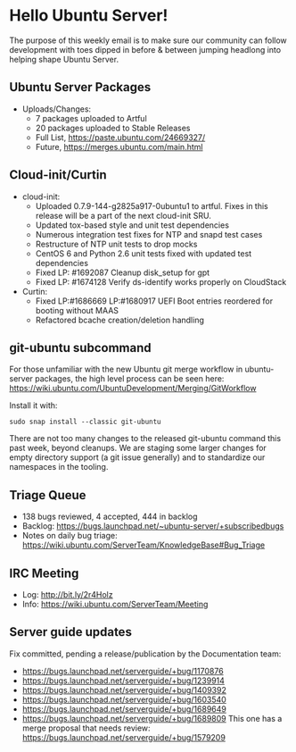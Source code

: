 # Hello Ubuntu Server!
The purpose of this weekly email is to make sure our community can follow
development with toes dipped in before & between jumping headlong into helping
shape Ubuntu Server.
 
## Ubuntu Server Packages
- Uploads/Changes:
    - 7 packages uploaded to Artful
    - 20 packages uploaded to Stable Releases
    - Full List, https://paste.ubuntu.com/24669327/
    - Future, https://merges.ubuntu.com/main.html
 
## Cloud-init/Curtin
- cloud-init:
    - Uploaded 0.7.9-144-g2825a917-0ubuntu1 to artful. Fixes in this release will be a part of the next cloud-init SRU.
    - Updated tox-based style and unit test dependencies
    - Numerous integration test fixes for NTP and snapd test cases
    - Restructure of NTP unit tests to drop mocks
    - CentOS 6 and Python 2.6 unit tests fixed with updated test dependencies
    - Fixed LP: #1692087 Cleanup disk_setup for gpt
    - Fixed LP: #1674128 Verify ds-identify works properly on CloudStack
- Curtin:
    - Fixed LP:#1686669 LP:#1680917 UEFI Boot entries reordered for booting without MAAS
   -  Refactored bcache creation/deletion handling
 
## git-ubuntu subcommand
For those unfamiliar with the new Ubuntu git merge workflow in
ubuntu-server packages, the high level process can be seen here:
https://wiki.ubuntu.com/UbuntuDevelopment/Merging/GitWorkflow
 
Install it with:
 
    sudo snap install --classic git-ubuntu
 
There are not too many changes to the released git-ubuntu command this past week, beyond cleanups. We are staging some larger changes for empty directory support (a git issue generally) and to standardize our namespaces in the tooling.
 
## Triage Queue
- 138 bugs reviewed, 4 accepted, 444 in backlog
- Backlog: https://bugs.launchpad.net/~ubuntu-server/+subscribedbugs
- Notes on daily bug triage:
  https://wiki.ubuntu.com/ServerTeam/KnowledgeBase#Bug_Triage
 
## IRC Meeting
- Log: http://bit.ly/2r4Holz
- Info: https://wiki.ubuntu.com/ServerTeam/Meeting
 
## Server guide updates
Fix committed, pending a release/publication by the Documentation team:
- https://bugs.launchpad.net/serverguide/+bug/1170876
- https://bugs.launchpad.net/serverguide/+bug/1239914
- https://bugs.launchpad.net/serverguide/+bug/1409392
- https://bugs.launchpad.net/serverguide/+bug/1603540
- https://bugs.launchpad.net/serverguide/+bug/1689649
- https://bugs.launchpad.net/serverguide/+bug/1689809
This one has a merge proposal that needs review: https://bugs.launchpad.net/serverguide/+bug/1579209
 